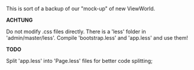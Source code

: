 This is sort of a backup of our "mock-up" of new ViewWorld.

**ACHTUNG**

Do not modify .css files directly. There is a 'less' folder in 'admin/master/less'. Compile 'bootstrap.less' and 'app.less' and use them!

**TODO**

Split 'app.less' into 'Page.less' files for better code splitting;
